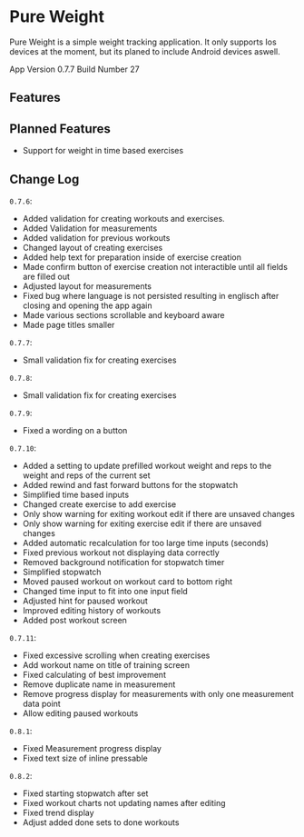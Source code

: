 # Pure Weight

Pure Weight is a simple weight tracking application. It only supports Ios devices at the moment, but its planed to include Android devices aswell.

App Version 0.7.7
Build Number 27

## Features

## Planned Features

-   Support for weight in time based exercises

## Change Log

`0.7.6`:

-   Added validation for creating workouts and exercises.
-   Added Validation for measurements
-   Added validation for previous workouts
-   Changed layout of creating exercises
-   Added help text for preparation inside of exercise creation
-   Made confirm button of exercise creation not interactible until all fields are filled out
-   Adjusted layout for measurements
-   Fixed bug where language is not persisted resulting in englisch after closing and opening the app again
-   Made various sections scrollable and keyboard aware
-   Made page titles smaller

`0.7.7`:

-   Small validation fix for creating exercises

`0.7.8`:

-   Small validation fix for creating exercises

`0.7.9`:

-   Fixed a wording on a button

`0.7.10`:

-   Added a setting to update prefilled workout weight and reps to the weight and reps of the current set
-   Added rewind and fast forward buttons for the stopwatch
-   Simplified time based inputs
-   Changed create exercise to add exercise
-   Only show warning for exiting workout edit if there are unsaved changes
-   Only show warning for exiting exercise edit if there are unsaved changes
-   Added automatic recalculation for too large time inputs (seconds)
-   Fixed previous workout not displaying data correctly
-   Removed background notification for stopwatch timer
-   Simplified stopwatch
-   Moved paused workout on workout card to bottom right
-   Changed time input to fit into one input field
-   Adjusted hint for paused workout
-   Improved editing history of workouts
-   Added post workout screen

`0.7.11`:

-   Fixed excessive scrolling when creating exercises
-   Add workout name on title of training screen
-   Fixed calculating of best improvement
-   Remove duplicate name in measurement
-   Remove progress display for measurements with only one measurement data point
-   Allow editing paused workouts

`0.8.1`:

-   Fixed Measurement progress display
-   Fixed text size of inline pressable

`0.8.2`:

-   Fixed starting stopwatch after set
-   Fixed workout charts not updating names after editing
-   Fixed trend display
-   Adjust added done sets to done workouts

